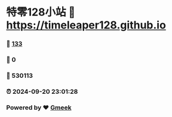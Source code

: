 # 特零128小站 :link: https://timeleaper128.github.io 
### :page_facing_up: [133](https://timeleaper128.github.io/tag.html) 
### :speech_balloon: 0 
### :hibiscus: 530113 
### :alarm_clock: 2024-09-20 23:01:28 
### Powered by :heart: [Gmeek](https://github.com/Meekdai/Gmeek)
